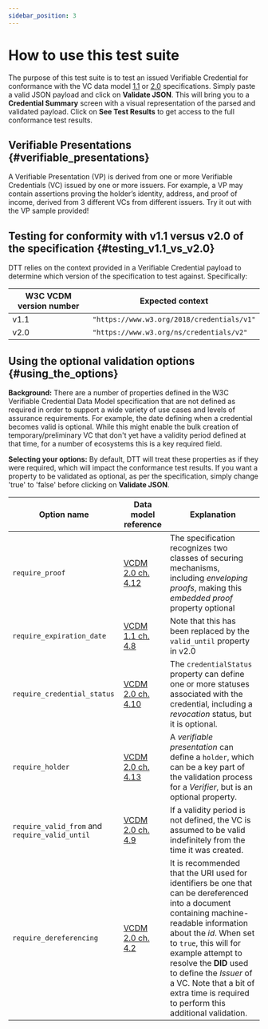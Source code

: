 ```yaml
---
sidebar_position: 3
---
```


# How to use this test suite

The purpose of this test suite is to test an issued Verifiable Credential for conformance with the VC data model [1.1](https://www.w3.org/TR/vc-data-model/) or [2.0](https://www.w3.org/TR/vc-data-model-2.0/) specifications.
Simply paste a valid JSON payload and click on **Validate JSON**. This will bring you to a **Credential Summary** screen with a visual representation of the parsed and validated payload. Click on **See Test Results** to get access to the full conformance test results.

## Verifiable Presentations {#verifiable_presentations}

A Verifiable Presentation (VP) is derived from one or more Verifiable Credentials (VC) issued by one or more issuers. For example, a VP may contain assertions proving the holder’s identity, address, and proof of income, derived from 3 different VCs from different issuers. Try it out with the VP sample provided!

## Testing for conformity with v1.1 versus v2.0 of the specification {#testing_v1.1_vs_v2.0}

DTT relies on the context provided in a Verifiable Credential payload to determine which version of the specification to test against. Specifically:

| W3C VCDM version number | Expected context |
| ---------- | ------------- |
| v1.1 | `"https://www.w3.org/2018/credentials/v1"` |
| v2.0 | `"https://www.w3.org/ns/credentials/v2"` |

## Using the optional validation options {#using_the_options}

**Background:** There are a number of properties defined in the W3C Verifiable Credential Data Model specification that are not defined as required in order to support a wide variety of use cases and levels of assurance requirements. For example, the date defining when a credential becomes valid is optional. While this might enable the bulk creation of temporary/preliminary VC that don't yet have a validity period defined at that time, for a number of ecosystems this is a key required field.

**Selecting your options:**
By default, DTT will treat these properties as if they were required, which will impact the conformance test results. If you want a property to be validated as optional, as per the specification, simply change 'true' to 'false' before clicking on **Validate JSON**.

| Option name | Data model reference | Explanation |
| ----------- | -------------------- | ----------- |
| `require_proof` | [VCDM 2.0 ch. 4.12](https://www.w3.org/TR/vc-data-model-2.0/#securing-mechanisms)| The specification recognizes two classes of securing mechanisms, including *enveloping proofs*, making this *embedded proof* property optional |
| `require_expiration_date` | [VCDM 1.1 ch. 4.8](https://www.w3.org/TR/vc-data-model/#expiration) | Note that this has been replaced by the `valid_until` property in v2.0 |
| `require_credential_status` | [VCDM 2.0 ch. 4.10](https://www.w3.org/TR/vc-data-model-2.0/#status) | The `credentialStatus` property can define one or more statuses associated with the credential, including a *revocation* status, but it is optional. |
| `require_holder` | [VCDM 2.0 ch. 4.13](https://www.w3.org/TR/vc-data-model-2.0/#verifiable-presentations) | A *verifiable presentation* can define a `holder`, which can be a key part of the validation process for a *Verifier*, but is an optional property. |
| `require_valid_from` and `require_valid_until` | [VCDM 2.0 ch. 4.9](https://www.w3.org/TR/vc-data-model-2.0/#validity-period) | If a validity period is not defined, the VC is assumed to be valid indefinitely from the time it was created. |
| `require_dereferencing` | [VCDM 2.0 ch. 4.2](https://www.w3.org/TR/vc-data-model/#identifiers) | It is recommended that the URI used for identifiers be one that can be dereferenced into a document containing machine-readable information about the *id*. When set to `true`, this will for example attempt to resolve the **DID** used to define the *Issuer* of a VC. Note that a bit of extra time is required to perform this additional validation. |
